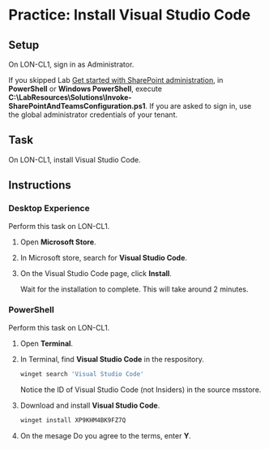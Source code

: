 # Practice: Install Visual Studio Code

## Setup

On LON-CL1, sign in as Administrator.

If you skipped Lab [Get started with SharePoint administration](/Instructions/Labs/Get-started-with-SharePoint-administration.md), in **PowerShell** or **Windows PowerShell**, execute **C:\LabResources\Solutions\Invoke-SharePointAndTeamsConfiguration.ps1**. If you are asked to sign in, use the global administrator credentials of your tenant.

## Task

On LON-CL1, install Visual Studio Code.

## Instructions

### Desktop Experience

Perform this task on LON-CL1.

1. Open **Microsoft Store**.
1. In Microsoft store, search for **Visual Studio Code**.
1. On the Visual Studio Code page, click **Install**.

    Wait for the installation to complete. This will take around 2 minutes.

### PowerShell

Perform this task on LON-CL1.

1. Open **Terminal**.
1. In Terminal, find **Visual Studio Code** in the respository.

    ````powershell
    winget search 'Visual Studio Code'
    ````

    Notice the ID of Visual Studio Code (not Insiders) in the source msstore.

1. Download and install **Visual Studio Code**.

    ````powershell
    winget install XP9KHM4BK9FZ7Q
    ````

1. On the mesage Do you agree to the terms, enter **Y**.
